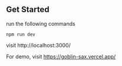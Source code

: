 
## Get Started

run the following commands 
```
npm run dev
```

visit http://localhost:3000/

For demo, visit https://goblin-sax.vercel.app/
